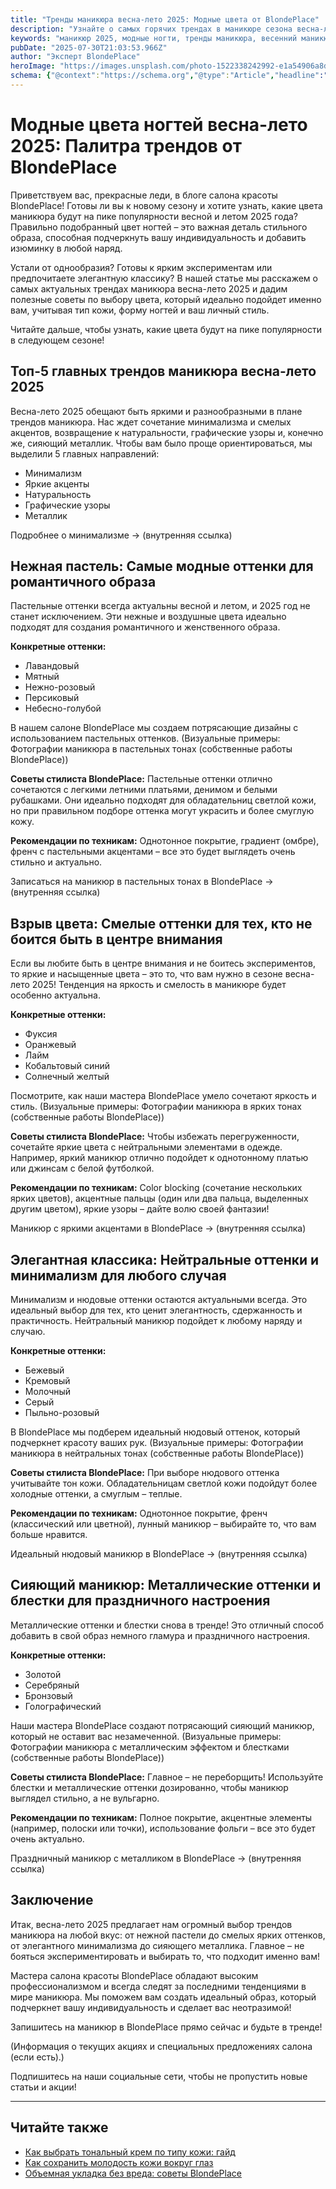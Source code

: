 ```yaml
---
title: "Тренды маникюра весна-лето 2025: Модные цвета от BlondePlace"
description: "Узнайте о самых горячих трендах в маникюре сезона весна-лето 2025 от салона BlondePlace! Яркие и пастельные оттенки, нюдовые варианты и нестандартные решения для ваших ногтей. Г..."
keywords: "маникюр 2025, модные ногти, тренды маникюра, весенний маникюр, летний маникюр, BlondePlace, цвета ногтей"
pubDate: "2025-07-30T21:03:53.966Z"
author: "Эксперт BlondePlace"
heroImage: "https://images.unsplash.com/photo-1522338242992-e1a54906a8da?q=80&w=2070&auto=format&fit=crop"
schema: {"@context":"https://schema.org","@type":"Article","headline":"Тренды маникюра весна-лето 2025: Модные цвета от BlondePlace","description":"Узнайте о самых горячих трендах в маникюре сезона весна-лето 2025 от салона BlondePlace! Яркие и пастельные оттенки, нюдовые варианты и нестандартные решения для ваших ногтей. Г...","image":{"@type":"ImageObject","url":"https://images.unsplash.com/photo-1522338242992-e1a54906a8da?q=80&w=2070&auto=format&fit=crop"},"author":{"@type":"Person","name":"Эксперт BlondePlace"},"publisher":{"@type":"Organization","name":"Блог BlondePlace","logo":{"@type":"ImageObject","url":"https://blondeplace.netlify.app/favicon.ico"}},"datePublished":"2025-07-30T21:03:53.965Z","dateModified":"2025-07-30T21:03:53.966Z","mainEntityOfPage":{"@type":"WebPage","@id":"https://blondeplace.netlify.app/blog/modnye-tsveta-nogtey-vesna-leto-2025-palitra-trendov/"},"aggregateRating":{"@type":"AggregateRating","ratingValue":"5.0","reviewCount":712,"bestRating":"5","worstRating":"1"}}
---
```

# Модные цвета ногтей весна-лето 2025: Палитра трендов от BlondePlace

Приветствуем вас, прекрасные леди, в блоге салона красоты BlondePlace! Готовы ли вы к новому сезону и хотите узнать, какие цвета маникюра будут на пике популярности весной и летом 2025 года? Правильно подобранный цвет ногтей – это важная деталь стильного образа, способная подчеркнуть вашу индивидуальность и добавить изюминку в любой наряд.

Устали от однообразия? Готовы к ярким экспериментам или предпочитаете элегантную классику? В нашей статье мы расскажем о самых актуальных трендах маникюра весна-лето 2025 и дадим полезные советы по выбору цвета, который идеально подойдет именно вам, учитывая тип кожи, форму ногтей и ваш личный стиль.

Читайте дальше, чтобы узнать, какие цвета будут на пике популярности в следующем сезоне!

## Топ-5 главных трендов маникюра весна-лето 2025

Весна-лето 2025 обещают быть яркими и разнообразными в плане трендов маникюра. Нас ждет сочетание минимализма и смелых акцентов, возвращение к натуральности, графические узоры и, конечно же, сияющий металлик. Чтобы вам было проще ориентироваться, мы выделили 5 главных направлений:

*   Минимализм
*   Яркие акценты
*   Натуральность
*   Графические узоры
*   Металлик

Подробнее о минимализме → (внутренняя ссылка)

## Нежная пастель: Самые модные оттенки для романтичного образа

Пастельные оттенки всегда актуальны весной и летом, и 2025 год не станет исключением. Эти нежные и воздушные цвета идеально подходят для создания романтичного и женственного образа.

**Конкретные оттенки:**

*   Лавандовый
*   Мятный
*   Нежно-розовый
*   Персиковый
*   Небесно-голубой

В нашем салоне BlondePlace мы создаем потрясающие дизайны с использованием пастельных оттенков. (Визуальные примеры: Фотографии маникюра в пастельных тонах (собственные работы BlondePlace))

**Советы стилиста BlondePlace:** Пастельные оттенки отлично сочетаются с легкими летними платьями, денимом и белыми рубашками. Они идеально подходят для обладательниц светлой кожи, но при правильном подборе оттенка могут украсить и более смуглую кожу.

**Рекомендации по техникам:** Однотонное покрытие, градиент (омбре), френч с пастельными акцентами – все это будет выглядеть очень стильно и актуально.

Записаться на маникюр в пастельных тонах в BlondePlace → (внутренняя ссылка)

## Взрыв цвета: Смелые оттенки для тех, кто не боится быть в центре внимания

Если вы любите быть в центре внимания и не боитесь экспериментов, то яркие и насыщенные цвета – это то, что вам нужно в сезоне весна-лето 2025! Тенденция на яркость и смелость в маникюре будет особенно актуальна.

**Конкретные оттенки:**

*   Фуксия
*   Оранжевый
*   Лайм
*   Кобальтовый синий
*   Солнечный желтый

Посмотрите, как наши мастера BlondePlace умело сочетают яркость и стиль. (Визуальные примеры: Фотографии маникюра в ярких тонах (собственные работы BlondePlace))

**Советы стилиста BlondePlace:** Чтобы избежать перегруженности, сочетайте яркие цвета с нейтральными элементами в одежде. Например, яркий маникюр отлично подойдет к однотонному платью или джинсам с белой футболкой.

**Рекомендации по техникам:** Color blocking (сочетание нескольких ярких цветов), акцентные пальцы (один или два пальца, выделенных другим цветом), яркие узоры – дайте волю своей фантазии!

Маникюр с яркими акцентами в BlondePlace → (внутренняя ссылка)

## Элегантная классика: Нейтральные оттенки и минимализм для любого случая

Минимализм и нюдовые оттенки остаются актуальными всегда. Это идеальный выбор для тех, кто ценит элегантность, сдержанность и практичность. Нейтральный маникюр подойдет к любому наряду и случаю.

**Конкретные оттенки:**

*   Бежевый
*   Кремовый
*   Молочный
*   Серый
*   Пыльно-розовый

В BlondePlace мы подберем идеальный нюдовый оттенок, который подчеркнет красоту ваших рук. (Визуальные примеры: Фотографии маникюра в нейтральных тонах (собственные работы BlondePlace))

**Советы стилиста BlondePlace:** При выборе нюдового оттенка учитывайте тон кожи. Обладательницам светлой кожи подойдут более холодные оттенки, а смуглым – теплые.

**Рекомендации по техникам:** Однотонное покрытие, френч (классический или цветной), лунный маникюр – выбирайте то, что вам больше нравится.

Идеальный нюдовый маникюр в BlondePlace → (внутренняя ссылка)

## Сияющий маникюр: Металлические оттенки и блестки для праздничного настроения

Металлические оттенки и блестки снова в тренде! Это отличный способ добавить в свой образ немного гламура и праздничного настроения.

**Конкретные оттенки:**

*   Золотой
*   Серебряный
*   Бронзовый
*   Голографический

Наши мастера BlondePlace создают потрясающий сияющий маникюр, который не оставит вас незамеченной. (Визуальные примеры: Фотографии маникюра с металлическим эффектом и блестками (собственные работы BlondePlace))

**Советы стилиста BlondePlace:** Главное – не переборщить! Используйте блестки и металлические оттенки дозированно, чтобы маникюр выглядел стильно, а не вульгарно.

**Рекомендации по техникам:** Полное покрытие, акцентные элементы (например, полоски или точки), использование фольги – все это будет очень актуально.

Праздничный маникюр с металликом в BlondePlace → (внутренняя ссылка)

## Заключение

Итак, весна-лето 2025 предлагает нам огромный выбор трендов маникюра на любой вкус: от нежной пастели до смелых ярких оттенков, от элегантного минимализма до сияющего металлика. Главное – не бояться экспериментировать и выбирать то, что подходит именно вам!

Мастера салона красоты BlondePlace обладают высоким профессионализмом и всегда следят за последними тенденциями в мире маникюра. Мы поможем вам создать идеальный образ, который подчеркнет вашу индивидуальность и сделает вас неотразимой!

Запишитесь на маникюр в BlondePlace прямо сейчас и будьте в тренде!

(Информация о текущих акциях и специальных предложениях салона (если есть).)

Подпишитесь на наши социальные сети, чтобы не пропустить новые статьи и акции!


---

## Читайте также

* [Как выбрать тональный крем по типу кожи: гайд](/blog/kak-vybrat-tonalnyy-krem-po-tipu-kozhi/)
* [Как сохранить молодость кожи вокруг глаз](/blog/uhod-za-kozhey-vokrug-glaz-kak-izbezhat-rannih-morschin/)
* [Объемная укладка без вреда: советы BlondePlace](/blog/kak-sdelat-obemnuyu-ukladku-bez-vreda-dlya-volos/)
